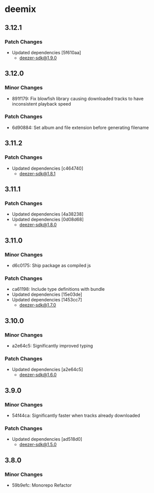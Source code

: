 # deemix

## 3.12.1

### Patch Changes

- Updated dependencies [5f610aa]
  - deezer-sdk@1.9.0

## 3.12.0

### Minor Changes

- 891f179: Fix blowfish library causing downloaded tracks to have inconsistent playback speed

### Patch Changes

- 6d90884: Set album and file extension before generating filename

## 3.11.2

### Patch Changes

- Updated dependencies [c464740]
  - deezer-sdk@1.8.1

## 3.11.1

### Patch Changes

- Updated dependencies [4a38238]
- Updated dependencies [0d08d68]
  - deezer-sdk@1.8.0

## 3.11.0

### Minor Changes

- d6c0175: Ship package as compiled js

### Patch Changes

- ca61198: Include type definitions with bundle
- Updated dependencies [15e03de]
- Updated dependencies [1453cc7]
  - deezer-sdk@1.7.0

## 3.10.0

### Minor Changes

- a2e64c5: Significantly improved typing

### Patch Changes

- Updated dependencies [a2e64c5]
  - deezer-sdk@1.6.0

## 3.9.0

### Minor Changes

- 54f44ca: Significantly faster when tracks already downloaded

### Patch Changes

- Updated dependencies [ad518d0]
  - deezer-sdk@1.5.0

## 3.8.0

### Minor Changes

- 59b9efc: Monorepo Refactor
